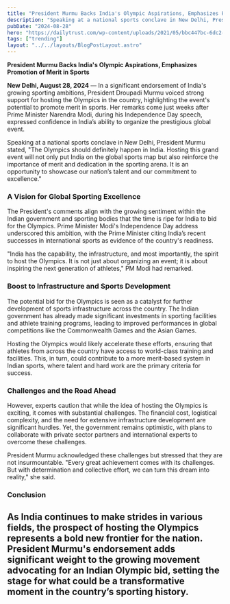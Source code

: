 ```yaml
---
title: "President Murmu Backs India's Olympic Aspirations, Emphasizes Promotion of Merit in Sports"
description: "Speaking at a national sports conclave in New Delhi, President Murmu stated, "The Olympics should definitely happen in India."
pubDate: "2024-08-28"
hero: "https://dailytrust.com/wp-content/uploads/2021/05/bbc447bc-6dc2-11ea-89df-41bea055720b.jpg"
tags: ["trending"]
layout: "../../layouts/BlogPostLayout.astro"
---
```

**President Murmu Backs India's Olympic Aspirations, Emphasizes Promotion of Merit in Sports**

**New Delhi, August 28, 2024** — In a significant endorsement of India's growing sporting ambitions, President Droupadi Murmu voiced strong support for hosting the Olympics in the country, highlighting the event's potential to promote merit in sports. Her remarks come just weeks after Prime Minister Narendra Modi, during his Independence Day speech, expressed confidence in India’s ability to organize the prestigious global event.

Speaking at a national sports conclave in New Delhi, President Murmu stated, "The Olympics should definitely happen in India. Hosting this grand event will not only put India on the global sports map but also reinforce the importance of merit and dedication in the sporting arena. It is an opportunity to showcase our nation’s talent and our commitment to excellence."

### A Vision for Global Sporting Excellence

The President's comments align with the growing sentiment within the Indian government and sporting bodies that the time is ripe for India to bid for the Olympics. Prime Minister Modi's Independence Day address underscored this ambition, with the Prime Minister citing India’s recent successes in international sports as evidence of the country's readiness.

"India has the capability, the infrastructure, and most importantly, the spirit to host the Olympics. It is not just about organizing an event; it is about inspiring the next generation of athletes," PM Modi had remarked.

### Boost to Infrastructure and Sports Development

The potential bid for the Olympics is seen as a catalyst for further development of sports infrastructure across the country. The Indian government has already made significant investments in sporting facilities and athlete training programs, leading to improved performances in global competitions like the Commonwealth Games and the Asian Games.

Hosting the Olympics would likely accelerate these efforts, ensuring that athletes from across the country have access to world-class training and facilities. This, in turn, could contribute to a more merit-based system in Indian sports, where talent and hard work are the primary criteria for success.

### Challenges and the Road Ahead

However, experts caution that while the idea of hosting the Olympics is exciting, it comes with substantial challenges. The financial cost, logistical complexity, and the need for extensive infrastructure development are significant hurdles. Yet, the government remains optimistic, with plans to collaborate with private sector partners and international experts to overcome these challenges.

President Murmu acknowledged these challenges but stressed that they are not insurmountable. "Every great achievement comes with its challenges. But with determination and collective effort, we can turn this dream into reality," she said.

### Conclusion

As India continues to make strides in various fields, the prospect of hosting the Olympics represents a bold new frontier for the nation. President Murmu's endorsement adds significant weight to the growing movement advocating for an Indian Olympic bid, setting the stage for what could be a transformative moment in the country’s sporting history.
---